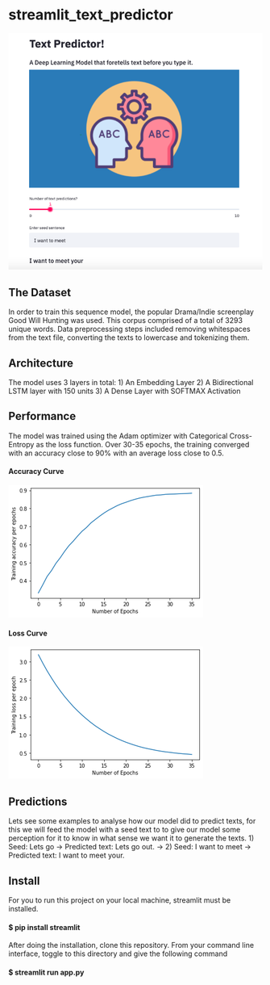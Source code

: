 # streamlit_text_predictor
![](images/layout.png)
<h2>The Dataset</h2>
In order to train this sequence model, the popular Drama/Indie screenplay Good Will Hunting was used.
This corpus comprised of a total of 3293 unique words.
Data preprocessing steps included removing whitespaces from the text file, converting the texts to lowercase and tokenizing them.
<h2>Architecture</h2>
The model uses 3 layers in total:
  1) An Embedding Layer 
  2) A Bidirectional LSTM layer with 150 units
  3) A Dense Layer with SOFTMAX Activation
<h2>Performance</h2>
The model was trained using the Adam optimizer with Categorical Cross-Entropy as the loss function.
Over 30-35 epochs, the training converged with an accuracy close to 90% with an average loss close to 0.5.
<h4>Accuracy Curve</h4>

![](images/Text_Generator_Accuracy.png)
<h4>Loss Curve</h4>

![](images/Text_Generator_Loss.png)
<h2>Predictions</h2>
Lets see some examples to analyse how our model did to predict texts, for this we will feed the model with a seed text to to give our model some perception for it to know in what sense we want it to generate the texts.
1)
Seed: Lets go ->
Predicted text: Lets go out. ->
2)
Seed: I want to meet ->
Predicted text: I want to meet your.
<h2>Install</h2>
For you to run this project on your local machine, streamlit must be installed.
<h4>$ pip install streamlit</h4>
After doing the installation, clone this repository. From your command line interface, toggle to this directory and give the following command
<h4>$ streamlit run app.py</h4>







